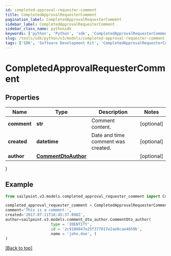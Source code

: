 ```yaml
---
id: completed-approval-requester-comment
title: CompletedApprovalRequesterComment
pagination_label: CompletedApprovalRequesterComment
sidebar_label: CompletedApprovalRequesterComment
sidebar_class_name: pythonsdk
keywords: ['python', 'Python', 'sdk', 'CompletedApprovalRequesterComment', 'CompletedApprovalRequesterComment'] 
slug: /tools/sdk/python/v3/models/completed-approval-requester-comment
tags: ['SDK', 'Software Development Kit', 'CompletedApprovalRequesterComment', 'CompletedApprovalRequesterComment']
---
```


# CompletedApprovalRequesterComment


## Properties

Name | Type | Description | Notes
------------ | ------------- | ------------- | -------------
**comment** | **str** | Comment content. | [optional] 
**created** | **datetime** | Date and time comment was created. | [optional] 
**author** | [**CommentDtoAuthor**](comment-dto-author) |  | [optional] 
}

## Example

```python
from sailpoint.v3.models.completed_approval_requester_comment import CompletedApprovalRequesterComment

completed_approval_requester_comment = CompletedApprovalRequesterComment(
comment='This is a comment.',
created='2017-07-11T18:45:37.098Z',
author=sailpoint.v3.models.comment_dto_author.CommentDto_author(
                    type = 'IDENTITY', 
                    id = '2c9180847e25f377017e2ae8cae4650b', 
                    name = 'john.doe', )
)

```
[[Back to top]](#) 

